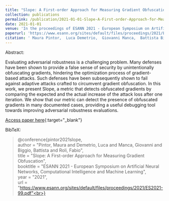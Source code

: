 ```yaml
---
title: "Slope: A First-order Approach for Measuring Gradient Obfuscation"
collection: publications
permalink: /publication/2021-01-01-Slope-A-First-order-Approach-for-Measuring-Gradient-Obfuscation
date: 2021-01-01
venue: 'In the proceedings of ESANN 2021 - European Symposium on Artificial Neural Networks, Computational Intelligence and Machine Learning'
paperurl: 'https://www.esann.org/sites/default/files/proceedings/2021/ES2021-99.pdf'
citation: ' Maura Pintor,  Luca Demetrio,  Giovanni Manca,  Battista Biggio,  Fabio Roli, &quot;Slope: A First-order Approach for Measuring Gradient Obfuscation.&quot; In the proceedings of ESANN 2021 - European Symposium on Artificial Neural Networks, Computational Intelligence and Machine Learning, 2021.'
---
```

Abstract:

Evaluating adversarial robustness is a challenging problem. Many defenses have been shown to provide a false sense of security by unintentionally obfuscating gradients, hindering the optimization process of gradient-based attacks. Such defenses have been subsequently shown to fail against adaptive attacks crafted to circumvent gradient obfuscation. In this work, we present Slope, a metric that detects obfuscated gradients by comparing the expected and the actual increase of the attack loss after one iteration. We show that our metric can detect the presence of obfuscated gradients in many documented cases, providing a useful debugging tool towards improving adversarial robustness evaluations.

[Access paper here](https://www.esann.org/sites/default/files/proceedings/2021/ES2021-99.pdf){:target="_blank"}

BibTeX: 
>@conference{pintor2021slope,<br>    author = "Pintor, Maura and Demetrio, Luca and Manca, Giovanni and Biggio, Battista and Roli, Fabio",<br>    title = "Slope: A First-order Approach for Measuring Gradient Obfuscation",<br>    booktitle = "ESANN 2021 - European Symposium on Artificial Neural Networks, Computational Intelligence and Machine Learning",<br>    year = "2021",<br>    url = "https://www.esann.org/sites/default/files/proceedings/2021/ES2021-99.pdf"<br>}<br>